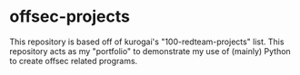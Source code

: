 # offsec-projects
This repository is based off of kurogai's "100-redteam-projects" list. This repository acts as my "portfolio" to demonstrate my use of (mainly) Python to create offsec related programs. 
